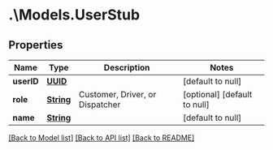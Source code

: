 # .\Models.UserStub
## Properties

Name | Type | Description | Notes
------------ | ------------- | ------------- | -------------
**userID** | [**UUID**](UUID.md) |  | [default to null]
**role** | [**String**](string.md) | Customer, Driver, or Dispatcher | [optional] [default to null]
**name** | [**String**](string.md) |  | [default to null]

[[Back to Model list]](../README.md#documentation-for-models) [[Back to API list]](../README.md#documentation-for-api-endpoints) [[Back to README]](../README.md)

